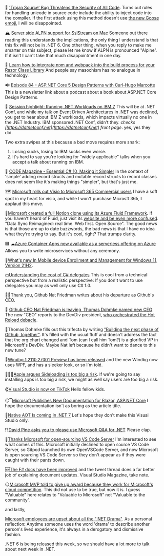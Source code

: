 🐎 ['Trojan Source' Bug Threatens the Security of All Code](https://krebsonsecurity.com/2021/11/trojan-source-bug-threatens-the-security-of-all-code/). Turns out rules for handling unicode in source code include the ability to inject code into the compiler.  If the first attack using this method doesn't use [the new Goose emoji](https://www.unicode.org/L2/L2021/21219-goose-emoji.pdf), I will be disappointed.

🏔 [Server side ALPN support for SslStream on Mac](https://github.com/dotnet/runtime/issues/27727)  Someone out there reading this understands the implications, the only thing I understand is that this fix will not be in .NET 6.  One other thing, when you reply to make me smarter on this subject, please let me know if ALPN is pronounced "Alpine". If it isn't I can't take that much disappointment in one day.

🔗 [Learn how to integrate npm and webpack into the build process for your Razor Class Library](https://twitter.com/aspnet/status/1455214336431910915) And people say masochism has no analogue in technology.

🔊 [Episode 84 - ASP.NET Core 5 Design Patterns with Carl-Hugo Marcotte](https://dotnetcore.show/episode-84-asp-net-core-5-design-patterns-with-carl-hugo-marcotte/)  This is a newsletter link about a podcast about a book about ASP.NET Core Design Patterns.

💾 [Session highlight: Running .NET Workloads on IBM Z](https://twitter.com/ZayrusRomero/status/1455207853195673600) This will be at .NET Conf, and while my talk on Event Driven Architectures in .NET was declined, you get to hear about IBM Z workloads, which impacts virtually no one in the .NET Industry. IBM sponsored .NET Conf, didn't they. *checks [https://dotnetconf.net](https://dotnetconf.net) front page*. yes, yes they did.  

Two extra swipes at this because a bad move requires more snark:

1. Losing sucks, losing to IBM sucks even worse.
2. It's hard to say you're looking for "widely applicable" talks when you accept a talk about running on IBM.

📝 [CODE Magazine - Essential C# 10, Making it Simpler](https://www.codemag.com/article/2111052) In the context of 'simple' adding record structs and mutable record structs to record classes does not seem like it's making things "simpler", but that's just me.

🗺 [Microsoft rolls out Visio to Microsoft 365 Commercial users](https://twitter.com/jerrynixon/status/1455234461801455616) I have a soft spot in my heart for visio, and while I won't purchase Microsft 365, I applaud this move.

🥤[Microsoft created a full Notion clone using its Azure Fluid Framework](https://twitter.com/Suhail/status/1455553539552382979). If you haven't heard of Fluid, just visit its [website and be even more confused](https://fluidframework.com/).  "Data Sync Reimagined: real time. Web first. Open Source".  The good news is that those are up to date buzzwords, the bad news is that I have no idea what they're trying to say. But it's cool, right?  That trumps clarity.

🟦 ☁[Azure Container Apps now available as a serverless offering on Azure](https://twitter.com/jeffhollan/status/1455553207468388354) Allows you to write microservices without any ceremony.

📱[What's new In Mobile device Enrollment and Management for Windows 11, Version 21H2](https://docs.microsoft.com/en-us/windows/client-management/mdm/new-in-windows-mdm-enrollment-management).

💵[Understanding the cost of C# delegates](https://devblogs.microsoft.com/dotnet/understanding-the-cost-of-csharp-delegates/) This is cool from a technical perspective but from a realistic perspective: If you don't want to use delegates you may as well only use C# 1.0.

🙇‍♂️[Thank you, Github](https://github.blog/2021-11-03-thank-you-github/) Nat Friedman writes about his departure as Github's CEO.

🚪 [Github CEO Nat Friedman is leaving, Thomas Dohmke named new CEO](https://www.protocol.com/bulletins/github-new-ceo-nat-friedman) The new "CEO" reports to the DevDiv president, [who orchestrated the Hot Reload debacle](https://georgestocker.com/2021/10/25/last-week-in-net-65-lets-skip-to-the-part-where-you-dont-do-this-again/).

👋Thomas Dohmke fills out this trifecta by writing ["Building the next phase of Github, together"](https://github.blog/2021-11-03-building-the-next-phase-of-github-together/). It's filled with the usual fluff and doesn't address the fact that the org chart changed and Tom (can I call him Tom?) is a glorified VP in Microsoft's DevDiv.  Maybe Nat left because he didn't want to dance to this new tune?

🌠[Windbg 1.2110.27001 Preview has been released](https://twitter.com/timmisiak/status/1455974369390260224) and the new Windbg now uses WPF, and has a sleeker look, or so I'm told.

🙊🙉🙈[Apple argues Sideloading is too big a risk](https://www.theverge.com/2021/11/3/22761724/apple-craig-federighi-ios-sideloading-web-summit-2021-european-commission-digital-markets-act).  If we're going to say installing apps is too big a risk, we might as well say users are too big a risk.

⌚[Visual Studio is now on TikTok](https://www.tiktok.com/@visualstudio/video/7026423558041537839) Hello fellow kids.

😴[Microsoft Publishes New Documentation for Blazor, ASP.NET Core](https://visualstudiomagazine.com/articles/2021/11/04/new-aspnet-core-docs.aspx) I hope the documentation isn't as boring as the article title.

🤑[Native AOT Is coming in .NET 7](https://github.com/dotnet/runtime/issues/61231) Let's hope they don't make this Visual Studio only.

⁉[David Pine asks you to please use Microsoft Q&A for .NET](https://twitter.com/davidpine7/status/1456609421048549385?s=20) Please clap.

🙏[Thanks Microsoft for open-sourcing VS Code Server](https://www.gitpod.io/blog/vscode-server) I'm interested to see what comes of this.  Microsoft initially declined to open source VS Code Server, so Gitpod launched its own OpenVSCode Server, and now Microsoft is open sourcing VS Code Server so they don't appear as if they were caught with their pants down.

🆕[The F# docs have been improved](https://twitter.com/dsymetweets/status/1456610376171274241) and the tweet thread does a far better job of explaining document updates.  Visual Studio Magazine, take note.

😒[Microsoft MVP told to give up award because they work for Microsoft's cloud competition](https://twitter.com/RajYRaman/status/1457089745410875397).  This did not use to be true, but now it is.  I guess "Valuable" here relates to "Valuable to Microsoft" not "Valuable to the community".

and lastly,

[Microsoft employees are upset about all the ".NET Drama"](https://twitter.com/davidwengier/status/1457135558409347077).  As a personal reflection: Anytime someone uses the word 'drama' to describe another person's lived experience, it's always in a derogatory and dismissive fashion.

.NET 6 is being released this week, so we should have a lot more to talk about next week in .NET.


